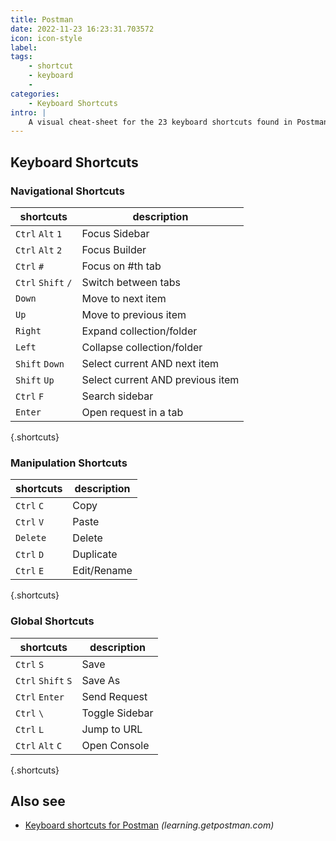 ```yaml
---
title: Postman
date: 2022-11-23 16:23:31.703572
icon: icon-style
label: 
tags: 
    - shortcut
    - keyboard
    - 
categories:
    - Keyboard Shortcuts
intro: |
    A visual cheat-sheet for the 23 keyboard shortcuts found in Postman
---
```




Keyboard Shortcuts
------------------



### Navigational Shortcuts

shortcuts | description
---|---
`Ctrl` `Alt` `1`  | Focus Sidebar
`Ctrl` `Alt` `2`  | Focus Builder
`Ctrl` `#`  | Focus on #th tab
`Ctrl` `Shift` `/`  | Switch between tabs
`Down`  | Move to next item
`Up`  | Move to previous item
`Right`  | Expand collection/folder
`Left`  | Collapse collection/folder
`Shift` `Down`  | Select current AND next item
`Shift` `Up`  | Select current AND previous item
`Ctrl` `F`  | Search sidebar
`Enter`  | Open request in a tab
{.shortcuts}


### Manipulation Shortcuts

shortcuts | description
---|---
`Ctrl` `C`  | Copy
`Ctrl` `V`  | Paste
`Delete`  | Delete
`Ctrl` `D`  | Duplicate
`Ctrl` `E`  | Edit/Rename
{.shortcuts}


### Global Shortcuts

shortcuts | description
---|---
`Ctrl` `S`  | Save
`Ctrl` `Shift` `S`  | Save As
`Ctrl` `Enter`  | Send Request
`Ctrl` `\`  | Toggle Sidebar
`Ctrl` `L`  | Jump to URL
`Ctrl` `Alt` `C`  | Open Console
{.shortcuts}




Also see
--------
- [Keyboard shortcuts for Postman](https://learning.getpostman.com/docs/postman/launching_postman/keyboard_shortcuts/) _(learning.getpostman.com)_
